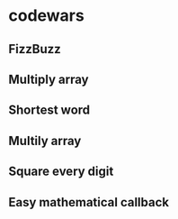 # codewars

## FizzBuzz
## Multiply array
## Shortest word
## Multily array
## Square every digit
## Easy mathematical callback